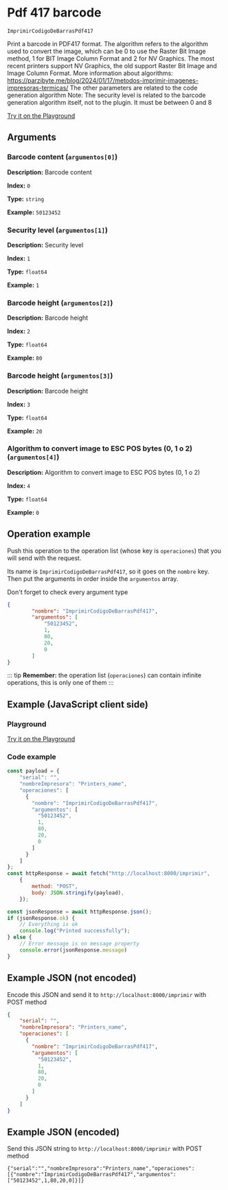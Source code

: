 # Pdf 417 barcode

`ImprimirCodigoDeBarrasPdf417`

Print a barcode in PDF417 format. The algorithm refers to the algorithm used to convert the image, which can be 0 to use the Raster Bit Image method, 1 for BIT Image Column Format and 2 for NV Graphics. The most recent printers support NV Graphics, the old support Raster Bit Image and Image Column Format. More information about algorithms: https://parzibyte.me/blog/2024/01/17/metodos-imprimir-imagenes-impresoras-termicas/ The other parameters are related to the code generation algorithm Note: The security level is related to the barcode generation algorithm itself, not to the plugin. It must be between 0 and 8







[Try it on the Playground](../playground.md?operacion=ImprimirCodigoDeBarrasPdf417)

## Arguments
### Barcode content (`argumentos[0]`)



**Description:** Barcode content

**Index:** `0`

**Type:** `string`

**Example:** `50123452`

### Security level (`argumentos[1]`)



**Description:** Security level

**Index:** `1`

**Type:** `float64`

**Example:** `1`

### Barcode height (`argumentos[2]`)



**Description:** Barcode height

**Index:** `2`

**Type:** `float64`

**Example:** `80`

### Barcode height (`argumentos[3]`)



**Description:** Barcode height

**Index:** `3`

**Type:** `float64`

**Example:** `20`

### Algorithm to convert image to ESC POS bytes (0, 1 o 2) (`argumentos[4]`)



**Description:** Algorithm to convert image to ESC POS bytes (0, 1 o 2)

**Index:** `4`

**Type:** `float64`

**Example:** `0`

## Operation example


Push this operation to the operation list (whose key is `operaciones`) that you will send with the request.

Its name is `ImprimirCodigoDeBarrasPdf417`, so it goes on the `nombre` key. Then put the arguments in order
inside the `argumentos` array.

Don't forget to check every argument type



```json
{
        "nombre": "ImprimirCodigoDeBarrasPdf417",
        "argumentos": [
            "50123452",
            1,
            80,
            20,
            0
        ]
}
```

::: tip
**Remember:** the operation list (`operaciones`) can contain infinite operations, this is only one of them
:::

## Example (JavaScript client side)

### Playground
[Try it on the Playground](../playground.md?operacion=ImprimirCodigoDeBarrasPdf417)

<Playground urlBase=".." nombreOperacion="ImprimirCodigoDeBarrasPdf417" :ocultarOperacionesDisponibles="true"/>

### Code example
```js
const payload = {
    "serial": "",
    "nombreImpresora": "Printers_name",
    "operaciones": [
      {
        "nombre": "ImprimirCodigoDeBarrasPdf417",
        "argumentos": [
          "50123452",
          1,
          80,
          20,
          0
        ]
      }
    ]
};
const httpResponse = await fetch("http://localhost:8000/imprimir",
    {
        method: "POST",
        body: JSON.stringify(payload),
    });

const jsonResponse = await httpResponse.json();
if (jsonResponse.ok) {
    // Everything is ok
    console.log("Printed successfully");
} else {
    // Error message is on message property
    console.error(jsonResponse.message)
}
```

## Example JSON (not encoded)

Encode this JSON and send it to `http://localhost:8000/imprimir` with POST method

```json
{
    "serial": "",
    "nombreImpresora": "Printers_name",
    "operaciones": [
      {
        "nombre": "ImprimirCodigoDeBarrasPdf417",
        "argumentos": [
          "50123452",
          1,
          80,
          20,
          0
        ]
      }
    ]
}
```

## Example JSON (encoded)

Send this JSON string to `http://localhost:8000/imprimir` with POST method

```
{"serial":"","nombreImpresora":"Printers_name","operaciones":[{"nombre":"ImprimirCodigoDeBarrasPdf417","argumentos":["50123452",1,80,20,0]}]}
```
